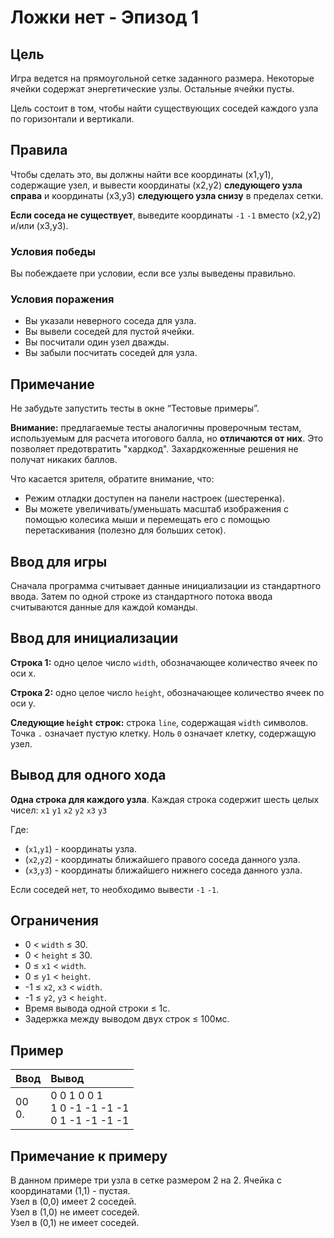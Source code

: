 # Ложки нет - Эпизод 1

## Цель
Игра ведется на прямоугольной сетке заданного размера. Некоторые ячейки содержат энергетические узлы. Остальные ячейки пусты.  

Цель состоит в том, чтобы найти существующих соседей каждого узла по горизонтали и вертикали.

## Правила
Чтобы сделать это, вы должны найти все координаты (x1,y1), содержащие узел, и вывести координаты (x2,y2) **следующего узла справа** и координаты 
(x3,y3) **следующего узла снизу** в пределах сетки.  

**Если соседа не существует**, выведите координаты `-1` `-1` вместо (x2,y2) и/или (x3,y3).

### Условия победы
Вы побеждаете при условии, если все узлы выведены правильно.

### Условия поражения
- Вы указали неверного соседа для узла.
- Вы вывели соседей для пустой ячейки.
- Вы посчитали один узел дважды.
- Вы забыли посчитать соседей для узла.

## Примечание
Не забудьте запустить тесты в окне “Тестовые примеры”.  

**Внимание:** предлагаемые тесты аналогичны проверочным тестам, используемым для расчета итогового балла, но **отличаются от них**. Это позволяет 
предотвратить "хардкод". Захардкоженные решения не получат никаких баллов.  

Что касается зрителя, обратите внимание, что:
- Режим отладки доступен на панели настроек (шестеренка).
- Вы можете увеличивать/уменьшать масштаб изображения с помощью колесика мыши и перемещать его с помощью перетаскивания (полезно для больших сеток).

## Ввод для игры
Сначала программа считывает данные инициализации из стандартного ввода. Затем по одной строке из стандартного потока ввода считываются данные для 
каждой команды.

## Ввод для инициализации
**Строка 1:** одно целое число `width`, обозначающее количество ячеек по оси x.  

**Строка 2:** одно целое число `height`, обозначающее количество ячеек по оси y.  

**Следующие `height` строк:** строка `line`, содержащая `width` символов. Точка `.` означает пустую клетку. Ноль `0` означает клетку, содержащую 
узел.

## Вывод для одного хода
**Одна строка для каждого узла**. Каждая строка содержит шесть целых чисел: `x1` `y1` `x2` `y2` `x3` `y3`

Где:
- (`x1`,`y1`) - координаты узла.
- (`x2`,`y2`) - координаты ближайшего правого соседа данного узла.
- (`x3`,`y3`) - координаты ближайшего нижнего соседа данного узла.

Если соседей нет, то необходимо вывести `-1` `-1`.

## Ограничения
- 0 < `width` ≤ 30.
- 0 < `height` ≤ 30.
- 0 ≤ `x1` < `width`.
- 0 ≤ `y1` < `height`.
- -1 ≤ `x2`, `x3` < `width`.
- -1 ≤ `y2`, `y3` < `height`.
- Время вывода одной строки ≤ 1с.
- Задержка между выводом двух строк ≤ 100мс.

## Пример
<table>
  <thead>
    <tr>
      <th align= "left">Ввод</th>
      <th align= "left">Вывод</th>
    </tr>
  </thead>
  <tbody>
    <tr>
        <td>
			00</br>
			0.
        </td>
        <td>
			0 0 1 0 0 1</br>
			1 0 -1 -1 -1 -1</br>
			0 1 -1 -1 -1 -1
		</td>
    </tr>
  </tbody>
</table>

## Примечание к примеру
В данном примере три узла в сетке размером 2 на 2. Ячейка с координатами (1,1) - пустая.  
Узел в (0,0) имеет 2 соседей.  
Узел в (1,0) не имеет соседей.  
Узел в (0,1) не имеет соседей.